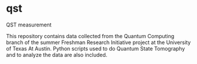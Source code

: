 # qst
QST measurement

This repository contains data collected from the Quantum Computing branch of the summer Freshman Research Initiative project at the University of Texas At Austin. Python scripts used to do Quantum State Tomography and to analyze the data are also included. 